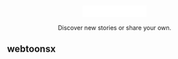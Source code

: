 
<p align="center">
	<a href="https://webtoonsx.com/">
		<picture>
			<source media="(prefers-color-scheme: dark)" srcset="./webtoonsx/static/assets/images/logo/wx-logo-light.png">
			<source media="(prefers-color-scheme: light)" srcset="./webtoonsx/static/assets/images/logo/wx-logo-dark.png">  
		</picture>
	</a>
</p>

<p align="center">
    <img src="./webtoonsx/static/assets/images/logo/webtoonsx-logo-light.png" alt="WebtoonsX logo" width="150" height="">
</p>

<p align="center">Discover new stories or share your own.</p>

## webtoonsx

